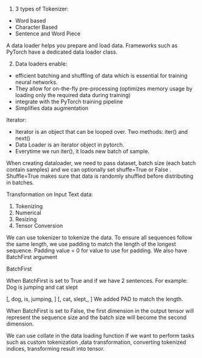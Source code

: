 1. 3 types of Tokenizer:
- Word based
- Character Based
- Sentence and Word Piece

A data loader helps you prepare and load data. Frameworks such as PyTorch have a dedicated data loader class.

2. Data loaders enable:
- efficient batching and shuffling of data which is essential for training neural networks.
- They allow for on-the-fly pre-processing (optimizes memory usage by loading only the required data during training)
- integrate with the PyTorch training pipeline
- Simplifies data augmentation

 Iterator:
  - Iterator is an object that can be looped over. Two methods: iter() and next()
  - Data Loader is an iterator object in pytorch.
  - Everytime we run iter(), it loads new batch of sample.

When creating dataloader, we need to pass dataset, batch size (each batch contain samples) and we can optionally set shuffe=True or False . Shuffle=True makes sure that data is randomly shuffled before distributing in batches.

 Transformation on Input Text data:
 
  1. Tokenizing
  2. Numerical
  3. Resizing
  4. Tensor Conversion

We can use tokenizer to tokenize the data. To ensure all sequences follow the same length, we use padding to match the length of the longest sequence. Padding value = 0 for value to use for padding. We also have BatchFirst argument

 BatchFirst
 
  When BatchFirst is set to True and if we have 2 sentences. For example: Dog is jumping and cat slept
  
   [<BOS>, dog, is, jumping, <EOS> ]
   [<BOS>, cat, slept,<EOS>,<PAD>  ]
  We added PAD to match the length.

  When BatchFirst is set to False, the first dimension in the output tensor will represent the sequence size and the batch size will become the second dimension.

  We can use collate in the data loading function if we want to perform tasks such as custom tokenization  ,data transformation, converting tokenized indices, transforming result into tensor.


   
